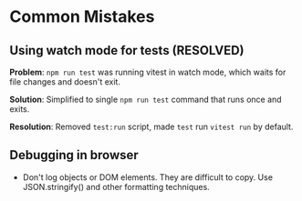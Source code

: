 # Common Mistakes

## Using watch mode for tests (RESOLVED)

**Problem**: `npm run test` was running vitest in watch mode, which waits for file changes and doesn't exit.

**Solution**: Simplified to single `npm run test` command that runs once and exits.

**Resolution**: Removed `test:run` script, made `test` run `vitest run` by default.

## Debugging in browser

* Don't log objects or DOM elements.  They are difficult to copy.  Use JSON.stringify() and other formatting techniques.